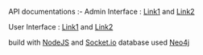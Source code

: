 API documentations :-
Admin Interface : [Link1](https://docs.google.com/spreadsheets/d/1kMqH1nMkMFp7A8p5IuGjh_ZNIU2EDtOKuV-5cES6te4/edit?gid=693293425#gid=693293425) and
[Link2](https://docs.google.com/document/d/12fyFY_WPCaJIrqRNIwwpcvxiQRiDdN37FW6TalNMGEU/edit?tab=t.0#heading=h.cnap1wk6bf7g)

User Interface : [Link1](https://docs.google.com/spreadsheets/d/1c-xuJ87c9UBREs0x2LWd5IdTD6Kl105AjUOJLGafxLI/edit?gid=0#gid=0) and
[Link2](https://docs.google.com/document/d/1mmxHzwy-OXn5hKjYmVx6wp8x5m6qMyIywaWleFWAEYw/edit?pli=1&tab=t.0)

build with [NodeJS](https://nodejs.org) and [Socket.io](https://socket.io/) database used [Neo4j](https://neo4j.com/)





 

